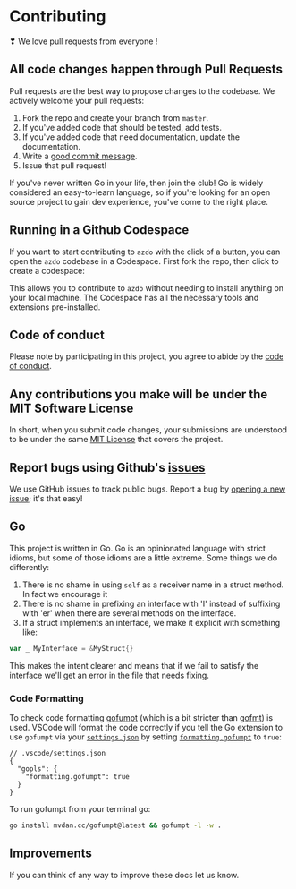 # Contributing

❣ We love pull requests from everyone !

## All code changes happen through Pull Requests

Pull requests are the best way to propose changes to the codebase. We actively
welcome your pull requests:

1. Fork the repo and create your branch from `master`.
2. If you've added code that should be tested, add tests.
3. If you've added code that need documentation, update the documentation.
4. Write a [good commit message](http://tbaggery.com/2008/04/19/a-note-about-git-commit-messages.html).
5. Issue that pull request!

If you've never written Go in your life, then join the club! Go is widely
considered an easy-to-learn language, so if you're looking for an open source
project to gain dev experience, you've come to the right place.

## Running in a Github Codespace

If you want to start contributing to `azdo` with the click of a button, you can
open the `azdo` codebase in a Codespace. First fork the repo, then click to
create a codespace:

This allows you to contribute to `azdo` without needing to install anything on
your local machine. The Codespace has all the necessary tools and extensions
pre-installed.

## Code of conduct

Please note by participating in this project, you agree to abide by the [code of conduct](./CODE-OF-CONDUCT.md).

## Any contributions you make will be under the MIT Software License

In short, when you submit code changes, your submissions are understood to be
under the same [MIT License](./LICENSE) that
covers the project.

## Report bugs using Github's [issues](https://github.com/tmeckel/azdo-cli/issues)

We use GitHub issues to track public bugs. Report a bug by [opening a new
issue](https://github.com/tmeckel/azdo-cli/issues/new); it's that easy!

## Go

This project is written in Go. Go is an opinionated language with strict idioms, but some of those idioms are a little extreme. Some things we do differently:

1. There is no shame in using `self` as a receiver name in a struct method. In fact we encourage it
2. There is no shame in prefixing an interface with 'I' instead of suffixing with 'er' when there are several methods on the interface.
3. If a struct implements an interface, we make it explicit with something like:

```go
var _ MyInterface = &MyStruct{}
```

This makes the intent clearer and means that if we fail to satisfy the interface we'll get an error in the file that needs fixing.

### Code Formatting

To check code formatting [gofumpt](https://pkg.go.dev/mvdan.cc/gofumpt#section-readme) (which is a bit stricter than [gofmt](https://pkg.go.dev/cmd/gofmt)) is used.
VSCode will format the code correctly if you tell the Go extension to use `gofumpt` via your [`settings.json`](https://code.visualstudio.com/docs/getstarted/settings#_settingsjson)
by setting [`formatting.gofumpt`](https://github.com/golang/tools/blob/master/gopls/doc/settings.md#gofumpt-bool) to `true`:

```jsonc
// .vscode/settings.json
{
  "gopls": {
    "formatting.gofumpt": true
  }
}
```

To run gofumpt from your terminal go:

```bash
go install mvdan.cc/gofumpt@latest && gofumpt -l -w .
```

## Improvements

If you can think of any way to improve these docs let us know.
